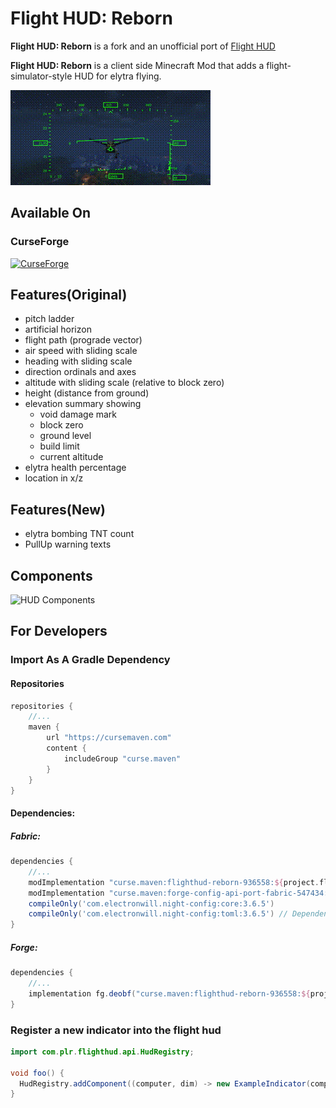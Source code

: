 # Flight HUD: Reborn

__Flight HUD: Reborn__ is a fork and an unofficial port of [Flight HUD](https://github.com/frodare/FlightHud)

__Flight HUD: Reborn__ is a client side Minecraft Mod that adds a flight-simulator-style HUD for elytra flying.

![HUD Demo](images/flighthud_demo.gif?raw=true "HUD Screenshot")

## Available On

### CurseForge

[![CurseForge](https://cf.way2muchnoise.eu/936558.svg?badge_style=flat)](https://www.curseforge.com/minecraft/mc-mods/flighthud-reborn)

## Features(Original)
- pitch ladder
- artificial horizon
- flight path (prograde vector)
- air speed with sliding scale
- heading with sliding scale
- direction ordinals and axes
- altitude with sliding scale (relative to block zero)
- height (distance from ground)
- elevation summary showing
  - void damage mark
  - block zero
  - ground level
  - build limit
  - current altitude
- elytra health percentage
- location in x/z

## Features(New)
- elytra bombing TNT count
- PullUp warning texts

## Components

![HUD Components](images/hud-diagram.png?raw=true "HUD Components")

## For Developers

### Import As A Gradle Dependency

#### Repositories
```groovy
repositories {
    //...
    maven {
        url "https://cursemaven.com"
        content {
            includeGroup "curse.maven"
        }
    }
}
```

#### Dependencies:

##### Fabric:

```groovy
dependencies {
    //...
    modImplementation "curse.maven:flighthud-reborn-936558:${project.flighthud_file_id}"
    modImplementation "curse.maven:forge-config-api-port-fabric-547434:${project.fcapi_file_id}" // Dependency of flighthud-reborn fabric
    compileOnly('com.electronwill.night-config:core:3.6.5') 
    compileOnly('com.electronwill.night-config:toml:3.6.5') // Dependency of forge config api port
}
```

##### Forge:

```groovy
dependencies {
    //...
    implementation fg.deobf("curse.maven:flighthud-reborn-936558:${project.flighthud_file_id}")
}
```

### Register a new indicator into the flight hud
```java
import com.plr.flighthud.api.HudRegistry;

void foo() {
  HudRegistry.addComponent((computer, dim) -> new ExampleIndicator(computer, dim));
}
```